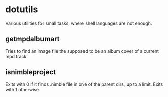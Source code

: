 # dotutils

Various utilities for small tasks, where shell languages are not enough.

## getmpdalbumart

Tries to find an image file the supposed to be an album cover of a current mpd track.

## isnimbleproject

Exits with 0 if it finds .nimble file in one of the parent dirs, up to a limit.
Exits with 1 otherwise.
